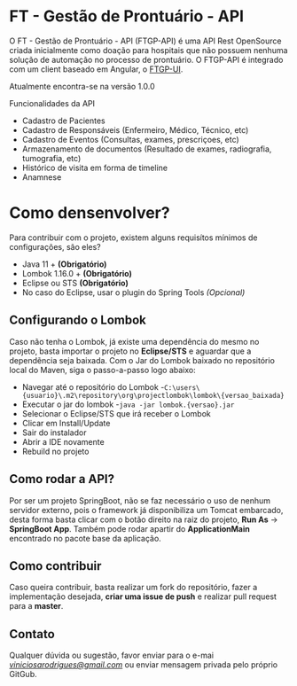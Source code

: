 # FT - Gestão de Prontuário - API
O FT - Gestão de Prontuário - API (FTGP-API) é uma API Rest OpenSource criada inicialmente como doação para hospitais que não possuem nenhuma solução de automação no processo de prontuário. O FTGP-API é integrado com um client baseado em Angular, o [FTGP-UI](http://localhost:8080).


Atualmente encontra-se na versão 1.0.0

Funcionalidades da API
- Cadastro de Pacientes
- Cadastro de Responsáveis (Enfermeiro, Médico, Técnico, etc)
- Cadastro de Eventos (Consultas, exames, prescriçoes, etc)
- Armazenamento de documentos (Resultado de exames, radiografia, tumografia, etc)
- Histórico de visita em forma de timeline
- Anamnese

# Como densenvolver?
Para contribuir com o projeto, existem alguns requisítos mínimos de configurações, são eles?
- Java 11 + **(Obrigatório)**
- Lombok 1.16.0 + **(Obrigatório)**
- Eclipse ou STS **(Obrigatório)**
- No caso do Eclipse, usar o plugin do Spring Tools *(Opcional)*

## Configurando o Lombok
Caso não tenha o Lombok, já existe uma dependência do mesmo no projeto, basta importar o projeto no **Eclipse/STS** e aguardar que a dependẽncia seja baixada. Com o Jar do Lombok baixado no repositório local do Maven, siga o passo-a-passo logo abaixo:

- Navegar até o repositório do Lombok
-`C:\users\{usuario}\.m2\repository\org\projectlombok\lombok\{versao_baixada}`
- Executar o jar do lombok
-`java -jar lombok.{versao}.jar`
- Selecionar o Eclipse/STS que irá receber o Lombok
- Clicar em Install/Update
- Sair do instalador
- Abrir a IDE novamente
- Rebuild no projeto

## Como rodar a API?
Por ser um projeto SpringBoot, não se faz necessário o uso de nenhum servidor externo, pois o framework já disponibiliza um Tomcat embarcado, desta forma basta clicar com o botão direito na raiz do projeto, **Run As** -> **SpringBoot App**.
Também pode rodar apartir do **ApplicationMain** encontrado no pacote base da aplicação.

## Como contribuir
Caso queira contribuir, basta realizar um fork do repositório, fazer a implementação desejada, **criar uma issue de push** e realizar pull request para a **master**.

## Contato
Qualquer dúvida ou sugestão, favor enviar para o e-mai *viniciosarodrigues@gmail.com* ou enviar mensagem privada pelo próprio GitGub.
